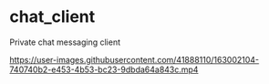# chat_client

Private chat messaging client

https://user-images.githubusercontent.com/41888110/163002104-740740b2-e453-4b53-bc23-9dbda64a843c.mp4

